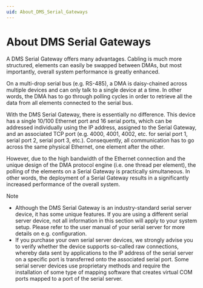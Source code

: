 ```yaml
---
uid: About_DMS_Serial_Gateways
---
```


# About DMS Serial Gateways

A DMS Serial Gateway offers many advantages. Cabling is much more structured, elements can easily be swapped between DMAs, but most importantly, overall system performance is greatly enhanced.

On a multi-drop serial bus (e.g. RS-485), a DMA is daisy-chained across multiple devices and can only talk to a single device at a time. In other words, the DMA has to go through polling cycles in order to retrieve all the data from all elements connected to the serial bus.

With the DMS Serial Gateway, there is essentially no difference. This device has a single 10/100 Ethernet port and 16 serial ports, which can be addressed individually using the IP address, assigned to the Serial Gateway, and an associated TCP port (e.g. 4000, 4001, 4002, etc. for serial port 1, serial port 2, serial port 3, etc.). Consequently, all communication has to go across the same physical Ethernet, one element after the other.

However, due to the high bandwidth of the Ethernet connection and the unique design of the DMA protocol engine (i.e. one thread per element), the polling of the elements on a Serial Gateway is practically simultaneous. In other words, the deployment of a Serial Gateway results in a significantly increased performance of the overall system.

> [!NOTE]
> - Although the DMS Serial Gateway is an industry-standard serial server device, it has some unique features. If you are using a different serial server device, not all information in this section will apply to your system setup. Please refer to the user manual of your serial server for more details on e.g. configuration.
> - If you purchase your own serial server devices, we strongly advise you to verify whether the device supports so-called raw connections, whereby data sent by applications to the IP address of the serial server on a specific port is transferred onto the associated serial port. Some serial server devices use proprietary methods and require the installation of some type of mapping software that creates virtual COM ports mapped to a port of the serial server.
>
